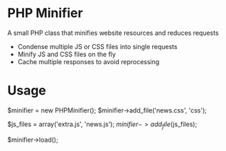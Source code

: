 PHP Minifier
================
A small PHP class that minifies website resources and reduces requests

* Condense multiple JS or CSS files into single requests
* Minify JS and CSS files on the fly
* Cache multiple responses to avoid reprocessing

Usage
================
$minifier = new PHPMinifier();
$minifier->add_file('news.css', 'css');

$js_files = array('extra.js', 'news.js');
$minifier->add_file($js_files);

$minifier->load();